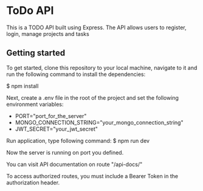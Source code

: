 # ToDo API
This is a TODO API built using Express. The API allows users to register, login, manage projects and tasks

## Getting started
To get started, clone this repository to your local machine, navigate to it and run the following command to install the dependencies:

$ npm install

Next, create a .env file in the root of the project and set the following environment variables:
* PORT="port_for_the_server" 
* MONGO_CONNECTION_STRING="your_mongo_connection_string"
* JWT_SECRET="your_jwt_secret"

Run application, type following command: 
$ npm run dev

Now the server is running on port you defined.

You can visit API documentation on route "/api-docs/"

To access authorized routes, you must include a Bearer Token in the authorization header.
